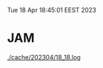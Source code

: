 Tue 18 Apr 18:45:01 EEST 2023
# JAM
<a href='./cache/202304/18_18.log'>./cache/202304/18_18.log</a>
